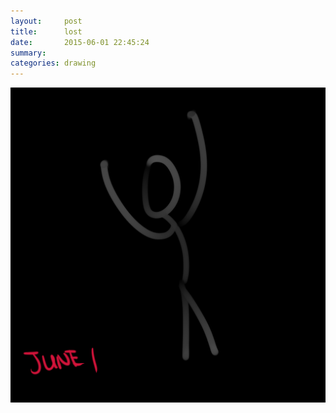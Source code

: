 ```yaml
---
layout:     post
title:      lost
date:       2015-06-01 22:45:24
summary:    
categories: drawing
---
```

![lost](/images/diary/lost.png "WHAT AM I DOING?")
